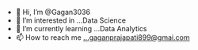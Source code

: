 - 👋 Hi, I’m @Gagan3036
- 👀 I’m interested in ...Data Science
- 🌱 I’m currently learning ...Data Analytics
- 📫 How to reach me ...gaganprajapati899@gmai.com

<!---
Gagan3036/Gagan3036 is a ✨ special ✨ repository because its `README.md` (this file) appears on your GitHub profile.
You can click the Preview link to take a look at your changes.
--->
